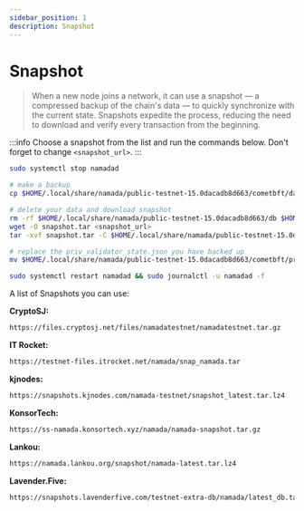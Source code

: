 ```yaml
---
sidebar_position: 1
description: Snapshot
---
```


# Snapshot

> When a new node joins a network, it can use a snapshot — a compressed backup of the chain's data — to quickly synchronize with the current state. Snapshots expedite the process, reducing the need to download and verify every transaction from the beginning.

:::info
Choose a snapshot from the list and run the commands below. Don't forget to change `<snapshot_url>`.
:::

```bash
sudo systemctl stop namadad

# make a backup
cp $HOME/.local/share/namada/public-testnet-15.0dacadb8d663/cometbft/data/priv_validator_state.json $HOME/.local/share/namada/public-testnet-15.0dacadb8d663/cometbft/priv_validator_state.json.backup

# delete your data and download snapshot
rm -rf $HOME/.local/share/namada/public-testnet-15.0dacadb8d663/db $HOME/.local/share/namada/public-testnet-15.0dacadb8d663/cometbft/data
wget -O snapshot.tar <snapshot_url>
tar -xvf snapshot.tar -C $HOME/.local/share/namada/public-testnet-15.0dacadb8d663

# replace the priv_validator_state.json you have backed up
mv $HOME/.local/share/namada/public-testnet-15.0dacadb8d663/cometbft/priv_validator_state.json.backup $HOME/.local/share/namada/public-testnet-15.0dacadb8d663/cometbft/data/priv_validator_state.json

sudo systemctl restart namadad && sudo journalctl -u namadad -f
```

A list of Snapshots you can use:

**CryptoSJ:**

```bash
https://files.cryptosj.net/files/namadatestnet/namadatestnet.tar.gz
```

**IT Rocket:**

```bash
https://testnet-files.itrocket.net/namada/snap_namada.tar
```

**kjnodes:**
```bash
https://snapshots.kjnodes.com/namada-testnet/snapshot_latest.tar.lz4
```

**KonsorTech:**

```bash
https://ss-namada.konsortech.xyz/namada/namada-snapshot.tar.gz
```

**Lankou:**
```bash
https://namada.lankou.org/snapshot/namada-latest.tar.lz4
```

**Lavender.Five:**
```bash
https://snapshots.lavenderfive.com/testnet-extra-db/namada/latest_db.tar.lz4
```